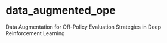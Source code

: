 # data_augmented_ope
Data Augmentation for Off-Policy Evaluation Strategies in Deep Reinforcement Learning
